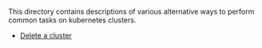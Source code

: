 This directory contains descriptions of various alternative ways to perform common tasks on kubernetes clusters.

* [Delete a cluster](delete_cluster.md)
